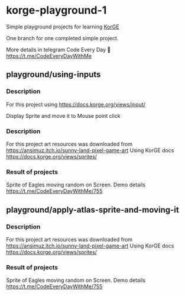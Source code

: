 # korge-playground-1

Simple playground projects for learning [KorGE](https://docs.korge.org/getting-started/)

One branch for one completed simple project.

More details in telegram Code Every Day 🚀 https://t.me/CodeEveryDayWithMe 

## playground/using-inputs

### Description
For this project using https://docs.korge.org/views/input/

Display Sprite and move it to Mouse point click

### Description
For this project art resources was downloaded from https://ansimuz.itch.io/sunny-land-pixel-game-art 
Using KorGE docs https://docs.korge.org/views/sprites/

### Result of projects
Sprite of Eagles moving random on Screen. 
Demo details https://t.me/CodeEveryDayWithMe/755

## playground/apply-atlas-sprite-and-moving-it

### Description 
For this project art resources was downloaded from https://ansimuz.itch.io/sunny-land-pixel-game-art 
Using KorGE docs https://docs.korge.org/views/sprites/

### Result of projects
Sprite of Eagles moving random on Screen. 
Demo details https://t.me/CodeEveryDayWithMe/755

